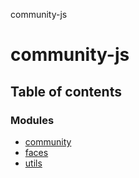 community-js

# community-js

## Table of contents

### Modules

- [community](modules/community.md)
- [faces](modules/faces.md)
- [utils](modules/utils.md)
